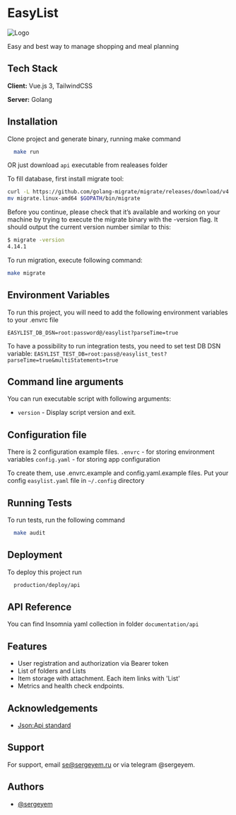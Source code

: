 # EasyList
![Logo](https://sergeyem.ru/img/sprite.png)

Easy and best way to manage shopping and meal planning


## Tech Stack
**Client:** Vue.js 3, TailwindCSS

**Server:** Golang


## Installation

Clone project and generate binary, running make command

```bash
  make run
```

OR just download `api` executable from realeases folder

To fill database, first install migrate tool:
```bash
curl -L https://github.com/golang-migrate/migrate/releases/download/v4.15.2/migrate.linux-amd64.tar.gz | tar xvz
mv migrate.linux-amd64 $GOPATH/bin/migrate
```

Before you continue, please check that it’s available and working on your machine by trying to execute the migrate binary with the -version flag. It should output the current version number similar to this:
```bash
$ migrate -version
4.14.1
```

To run migration, execute following command:
```bash
make migrate
```

## Environment Variables

To run this project, you will need to add the following environment variables to your .envrc file

`EASYLIST_DB_DSN=root:password@/easylist?parseTime=true`

To have a possibility to run integration tests, you need to set test DB DSN variable:
`EASYLIST_TEST_DB=root:pass@/easylist_test?parseTime=true&multiStatements=true`

## Command line arguments

You can run executable script with following arguments:

* `version` - Display script version and exit.

## Configuration file
There is 2 configuration example files.
`.envrc` - for storing environment variables
`config.yaml` - for storing app configuration

To create them, use .envrc.example and config.yaml.example files.
Put your config `easylist.yaml` file in `~/.config` directory

## Running Tests

To run tests, run the following command

```bash
  make audit
```


## Deployment

To deploy this project run

```bash
  production/deploy/api
```

## API Reference
You can find Insomnia yaml collection in folder `documentation/api`

## Features

- User registration and authorization via Bearer token
- List of folders and Lists
- Item storage with attachment. Each item links with 'List'
- Metrics and health check endpoints.



## Acknowledgements

- [Json:Api standard](https://jsonapi.org)

## Support

For support, email se@sergeyem.ru or via telegram @sergeyem.


## Authors

- [@sergeyem](https://www.sergeyem.ru)
